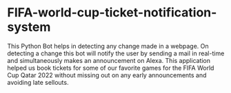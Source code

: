 # FIFA-world-cup-ticket-notification-system

This Python Bot helps in detecting any change made in a webpage. On detecting a change this bot will notify the user by sending a mail in real-time and simultaneously makes an announcement on Alexa. This application helped us book tickets for some of our favorite games for the FIFA World Cup Qatar 2022 without missing out on any early announcements and avoiding late sellouts.
